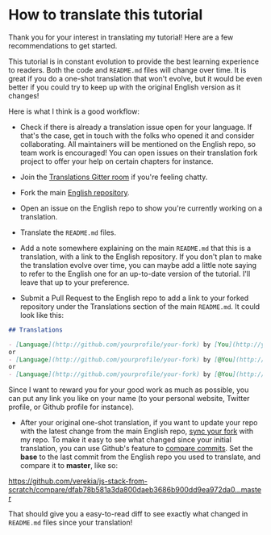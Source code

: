 # How to translate this tutorial

Thank you for your interest in translating my tutorial! Here are a few recommendations to get started.

This tutorial is in constant evolution to provide the best learning experience to readers. Both the code and `README.md` files will change over time. It is great if you do a one-shot translation that won't evolve, but it would be even better if you could try to keep up with the original English version as it changes!

Here is what I think is a good workflow:

- Check if there is already a translation issue open for your language. If that's the case, get in touch with the folks who opened it and consider collaborating. All maintainers will be mentioned on the English repo, so team work is encouraged! You can open issues on their translation fork project to offer your help on certain chapters for instance.

- Join the [Translations Gitter room](https://gitter.im/js-stack-from-scratch/Lobby) if you're feeling chatty.

- Fork the main [English repository](https://github.com/verekia/js-stack-from-scratch).

- Open an issue on the English repo to show you're currently working on a translation.

- Translate the `README.md` files.

- Add a note somewhere explaining on the main `README.md` that this is a translation, with a link to the English repository. If you don't plan to make the translation evolve over time, you can maybe add a little note saying to refer to the English one for an up-to-date version of the tutorial. I'll leave that up to your preference.

- Submit a Pull Request to the English repo to add a link to your forked repository under the Translations section of the main `README.md`. It could look like this:

```md
## Translations

- [Language](http://github.com/yourprofile/your-fork) by [You](http://yourwebsite.com)
or
- [Language](http://github.com/yourprofile/your-fork) by [@You](http://twitter.com/yourprofile)
or
- [Language](http://github.com/yourprofile/your-fork) by [@You](http://github.com/yourprofile)
```

Since I want to reward you for your good work as much as possible, you can put any link you like on your name (to your personal website, Twitter profile, or Github profile for instance).

- After your original one-shot translation, if you want to update your repo with the latest change from the main English repo, [sync your fork](https://help.github.com/articles/syncing-a-fork/) with my repo. To make it easy to see what changed since your initial translation, you can use Github's feature to [compare commits](https://help.github.com/articles/comparing-commits-across-time/#comparing-commits). Set the **base** to the last commit from the English repo you used to translate, and compare it to **master**, like so:

https://github.com/verekia/js-stack-from-scratch/compare/dfab78b581a3da800daeb3686b900dd9ea972da0...master

That should give you a easy-to-read diff to see exactly what changed in `README.md` files since your translation!
